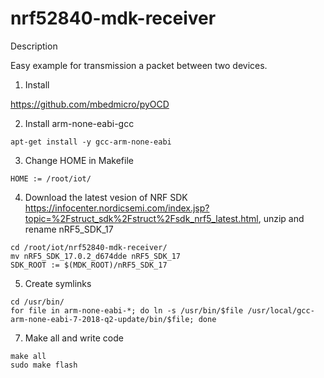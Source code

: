 # nrf52840-mdk-receiver

Description

Easy example for transmission a packet between two devices.

1. Install

https://github.com/mbedmicro/pyOCD

2. Install arm-none-eabi-gcc
```
apt-get install -y gcc-arm-none-eabi
```
3. Change HOME in Makefile
```
HOME := /root/iot/
```
4. Download the latest vesion of NRF SDK https://infocenter.nordicsemi.com/index.jsp?topic=%2Fstruct_sdk%2Fstruct%2Fsdk_nrf5_latest.html, unzip and rename nRF5_SDK_17

```
cd /root/iot/nrf52840-mdk-receiver/
mv nRF5_SDK_17.0.2_d674dde nRF5_SDK_17
SDK_ROOT := $(MDK_ROOT)/nRF5_SDK_17
```
5. Create symlinks 
```
cd /usr/bin/
for file in arm-none-eabi-*; do ln -s /usr/bin/$file /usr/local/gcc-arm-none-eabi-7-2018-q2-update/bin/$file; done
```
7. Make all and write code
```shell script
make all
sudo make flash
```
